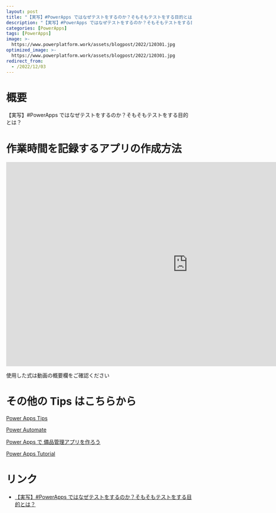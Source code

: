 ```yaml
---
layout: post
title: "【実写】#PowerApps ではなぜテストをするのか？そもそもテストをする目的とは？"
description: "【実写】#PowerApps ではなぜテストをするのか？そもそもテストをする目的とは？を動画で分かりやすく解説"
categories: [PowerApps]
tags: [PowerApps]
image: >-
  https://www.powerplatform.work/assets/blogpost/2022/120301.jpg
optimized_image: >-
  https://www.powerplatform.work/assets/blogpost/2022/120301.jpg
redirect_from:
  - /2022/12/03
---
```



#  概要

【実写】#PowerApps ではなぜテストをするのか？そもそもテストをする目的とは？


# 作業時間を記録するアプリの作成方法

<iframe width="983" height="553" src="https://www.youtube.com/embed/UtO5WBo5WoY" title="YouTube video player" frameborder="0" allow="accelerometer; autoplay; clipboard-write; encrypted-media; gyroscope; picture-in-picture" allowfullscreen></iframe>


使用した式は動画の概要欄をご確認ください


# その他の Tips はこちらから

[Power Apps Tips](https://www.youtube.com/watch?v=VrAQf3JQ7yM&list=PLVhFi1fb3DqakSLVMn22DDcySXh9jtzi- )


[Power Automate](https://www.youtube.com/watch?v=-YnJYT0ASEM&list=PLVhFi1fb3Dqbzic6GieqnLFgD3aTj-eHA)


[Power Apps で 備品管理アプリを作ろう](https://www.youtube.com/playlist?list=PLVhFi1fb3DqZM3HKb8Hea6XEL96990Fyn)


[Power Apps Tutorial](https://www.youtube.com/playlist?list=PLVhFi1fb3DqalxpL974VvAJvV4iWoSbe_)


# リンク


- [【実写】#PowerApps ではなぜテストをするのか？そもそもテストをする目的とは？](https://www.youtube.com/watch?v=UtO5WBo5WoY)

